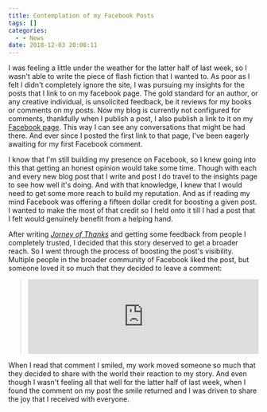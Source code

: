 ```yaml
---
title: Contemplation of my Facebook Posts
tags: []
categories:
  - - News
date: 2018-12-03 20:08:11
---
```


I was feeling a little under the weather for the latter half of last week, so I wasn't able to write the piece of flash fiction that I wanted to.  As poor as I felt I didn't completely ignore the site, I was pursuing my insights for the posts that I link to on my facebook page.  The gold standard for an author, or any creative individual, is unsolicited feedback, be it reviews for my books or comments on my posts.  Now my blog is currently not configured for comments, thankfully when I publish a post, I also publish a link to it on my [Facebook page](https://www.facebook.com/steven.patrick.meehan).  This way I can see any conversations that might be had there.  And ever since I posted the first link to that page, I've been eagerly awaiting for my first Facebook comment.

I know that I'm still building my presence on Facebook, so I knew going into this that getting an honest opinion would take some time.<!-- more -->  Though with each and every new blog post that I write and post I do travel to the insights page to see how well it's doing.  And with that knowledge, I knew that I would need to get some more reach to build my reputation.  And as if reading my mind Facebook was offering a fifteen dollar credit for boosting a given post.  I wanted to make the most of that credit so I held onto it till I had a post that I felt would genuinely benefit from a helping hand.

After writing [_Jorney of Thanks_](https://www.stevenmeehan.com/archives/2018/11/13/journey-of-thanks) and getting some feedback from people I completely trusted, I decided that this story deserved to get a broader reach.  So I went through the process of boosting the post's visibility.  Multiple people in the broader community of Facebook liked the post, but someone loved it so much that they decided to leave a comment: 
><iframe src="https://www.facebook.com/plugins/comment_embed.php?href=https%3A%2F%2Fwww.facebook.com%2Fsteven.patrick.meehan%2Fposts%2F270807513574561%3Fcomment_id%3D271157233539589&include_parent=false" width="100%" style="border:none;overflow:hidden" scrolling="no" frameborder="0" allowTransparency="true" allow="encrypted-media"></iframe>

When I read that comment I smiled, my work moved someone so much that they decided to share with the world their reaction to my story.  And even though I wasn't feeling all that well for the latter half of last week, when I found the comment on my post the smile returned and I was driven to share the joy that I received with everyone.